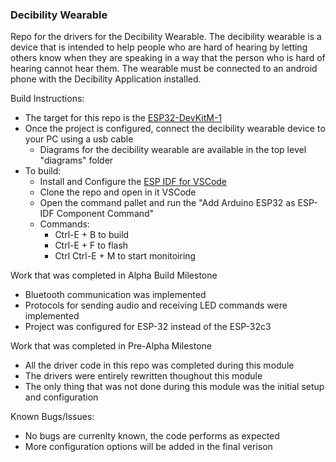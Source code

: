 ### Decibility Wearable

Repo for the drivers for the Decibility Wearable. The decibility wearable is a device that is intended to help people who are hard of hearing by letting others know when they are speaking in a way that the person who is hard of hearing cannot hear them. The wearable must be connected to an android phone with the Decibility Application installed.

Build Instructions:
- The target for this repo is the [ESP32-DevKitM-1](https://docs.espressif.com/projects/esp-idf/en/latest/esp32c3/hw-reference/esp32c3/user-guide-devkitm-1.html)
- Once the project is configured, connect the decibility wearable device to your PC using a usb cable
  - Diagrams for the decibility wearable are available in the top level "diagrams" folder
- To build:
  - Install and Configure the [ESP IDF for VSCode](https://docs.espressif.com/projects/esp-idf/en/v4.2.3/esp32/get-started/vscode-setup.html)
  - Clone the repo and open in it VSCode
  - Open the command pallet and run the "Add Arduino ESP32 as ESP-IDF Component Command"
  - Commands:
    - Ctrl-E + B to build
    - Ctrl-E + F to flash
    - Ctrl Ctrl-E + M to start monitoiring

Work that was completed in Alpha Build Milestone
- Bluetooth communication was implemented
- Protocols for sending audio and receiving LED commands were implemented
- Project was configured for ESP-32 instead of the ESP-32c3

Work that was completed in Pre-Alpha Milestone
- All the driver code in this repo was completed during this module
- The drivers were entirely rewritten thoughout this module
- The only thing that was not done during this module was the initial setup and configuration

Known Bugs/Issues:
- No bugs are currenlty known, the code performs as expected
- More configuration options will be added in the final verison

